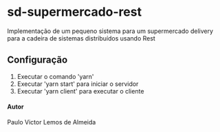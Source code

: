 # sd-supermercado-rest
Implementação de um pequeno sistema para um supermercado delivery para a cadeira de sistemas distribuídos usando Rest

## Configuração
1. Executar o comando 'yarn'
2. Executar 'yarn start' para iniciar o servidor
3. Executar 'yarn client' para executar o cliente 

#### Autor
Paulo Victor Lemos de Almeida